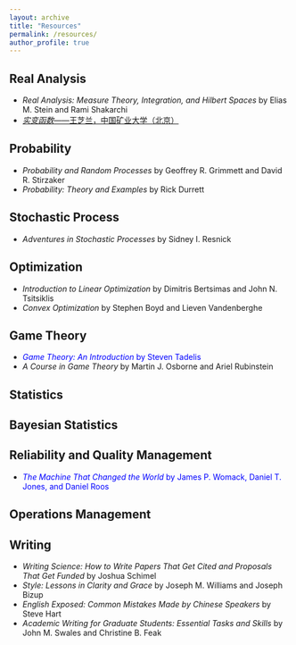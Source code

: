 ```yaml
---
layout: archive
title: "Resources"
permalink: /resources/
author_profile: true
---
```


## Real Analysis
* <i>Real Analysis: Measure Theory, Integration, and Hilbert Spaces</i> by Elias M. Stein and Rami Shakarchi
* [<i>实变函数</i>——王芝兰，中国矿业大学（北京）](https://www.bilibili.com/video/BV1o7411N7qx?p=1)

## Probability
* <i>Probability and Random Processes</i> by Geoffrey R. Grimmett and David R. Stirzaker
* <i>Probability: Theory and Examples</i> by Rick Durrett

## Stochastic Process
* <i>Adventures in Stochastic Processes</i> by Sidney I. Resnick

## Optimization
* <i>Introduction to Linear Optimization</i> by Dimitris Bertsimas and John N. Tsitsiklis
* <i>Convex Optimization</i> by Stephen Boyd and Lieven Vandenberghe 

## Game Theory
* <span style="color:blue"><i>Game Theory: An Introduction</i> by Steven Tadelis</span>
* <i>A Course in Game Theory</i> by Martin J. Osborne and Ariel Rubinstein

## Statistics


## Bayesian Statistics


## Reliability and Quality Management
* <span style="color:blue"><i>The Machine That Changed the World</i> by James P. Womack, Daniel T. Jones, and Daniel Roos</span>

## Operations Management

## Writing
* <i>Writing Science: How to Write Papers That Get Cited and Proposals That Get Funded</i> by Joshua Schimel
* <i>Style: Lessons in Clarity and Grace</i> by Joseph M. Williams and Joseph Bizup
* <i>English Exposed: Common Mistakes Made by Chinese Speakers</i> by Steve Hart
* <i>Academic Writing for Graduate Students: Essential Tasks and Skills</i> by John M. Swales and Christine B. Feak


